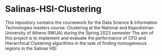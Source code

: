 # Salinas-HSI-Clustering
This repository contains the coursework for the Data Science & Information Technologies masters course: Clustering at the National and Kapodistrian University of Athens (NKUA) during the Spring 2023 semester
The aim of this project is to implement and evaluate the performance of CFO and Hierarchical Clustering algorithms in the task of finding homogeneous regions in the Salinas HSI
